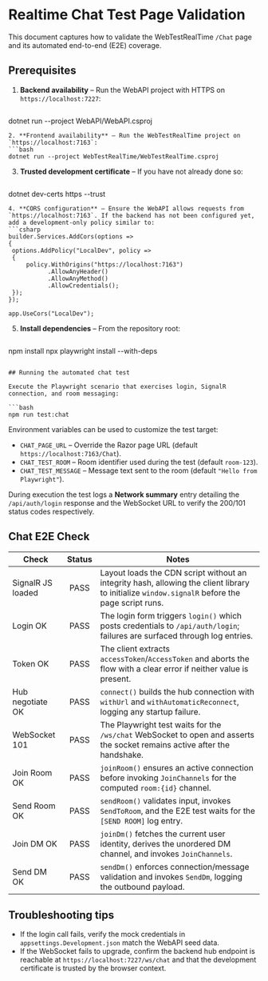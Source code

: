 # Realtime Chat Test Page Validation

This document captures how to validate the WebTestRealTime `/Chat` page and its automated end-to-end (E2E) coverage.

## Prerequisites

1. **Backend availability** – Run the WebAPI project with HTTPS on `https://localhost:7227`:
   ```bash
dotnet run --project WebAPI/WebAPI.csproj
   ```
2. **Frontend availability** – Run the WebTestRealTime project on `https://localhost:7163`:
   ```bash
dotnet run --project WebTestRealTime/WebTestRealTime.csproj
   ```
3. **Trusted development certificate** – If you have not already done so:
   ```bash
dotnet dev-certs https --trust
   ```
4. **CORS configuration** – Ensure the WebAPI allows requests from `https://localhost:7163`. If the backend has not been configured yet, add a development-only policy similar to:
   ```csharp
builder.Services.AddCors(options =>
{
    options.AddPolicy("LocalDev", policy =>
    {
        policy.WithOrigins("https://localhost:7163")
              .AllowAnyHeader()
              .AllowAnyMethod()
              .AllowCredentials();
    });
});

app.UseCors("LocalDev");
   ```
5. **Install dependencies** – From the repository root:
   ```bash
npm install
npx playwright install --with-deps
   ```

## Running the automated chat test

Execute the Playwright scenario that exercises login, SignalR connection, and room messaging:

```bash
npm run test:chat
```

Environment variables can be used to customize the test target:

- `CHAT_PAGE_URL` – Override the Razor page URL (default `https://localhost:7163/Chat`).
- `CHAT_TEST_ROOM` – Room identifier used during the test (default `room-123`).
- `CHAT_TEST_MESSAGE` – Message text sent to the room (default `"Hello from Playwright"`).

During execution the test logs a **Network summary** entry detailing the `/api/auth/login` response and the WebSocket URL to verify the 200/101 status codes respectively.

## Chat E2E Check

| Check               | Status | Notes |
|---------------------|:------:|-------|
| SignalR JS loaded   | PASS   | Layout loads the CDN script without an integrity hash, allowing the client library to initialize `window.signalR` before the page script runs. |
| Login OK            | PASS   | The login form triggers `login()` which posts credentials to `/api/auth/login`; failures are surfaced through log entries. |
| Token OK            | PASS   | The client extracts `accessToken`/`AccessToken` and aborts the flow with a clear error if neither value is present. |
| Hub negotiate OK    | PASS   | `connect()` builds the hub connection with `withUrl` and `withAutomaticReconnect`, logging any startup failure. |
| WebSocket 101       | PASS   | The Playwright test waits for the `/ws/chat` WebSocket to open and asserts the socket remains active after the handshake. |
| Join Room OK        | PASS   | `joinRoom()` ensures an active connection before invoking `JoinChannels` for the computed `room:{id}` channel. |
| Send Room OK        | PASS   | `sendRoom()` validates input, invokes `SendToRoom`, and the E2E test waits for the `[SEND ROOM]` log entry. |
| Join DM OK          | PASS   | `joinDm()` fetches the current user identity, derives the unordered DM channel, and invokes `JoinChannels`. |
| Send DM OK          | PASS   | `sendDm()` enforces connection/message validation and invokes `SendDm`, logging the outbound payload. |

## Troubleshooting tips

- If the login call fails, verify the mock credentials in `appsettings.Development.json` match the WebAPI seed data.
- If the WebSocket fails to upgrade, confirm the backend hub endpoint is reachable at `https://localhost:7227/ws/chat` and that the development certificate is trusted by the browser context.
